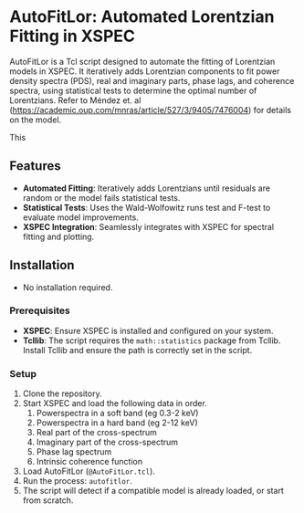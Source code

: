 # AutoFitLor: Automated Lorentzian Fitting in XSPEC

AutoFitLor is a Tcl script designed to automate the fitting of Lorentzian models in XSPEC. It iteratively adds Lorentzian components to fit power density spectra (PDS), real and imaginary parts, phase lags, and coherence spectra, using statistical tests to determine the optimal number of Lorentzians. Refer to Méndez et. al (https://academic.oup.com/mnras/article/527/3/9405/7476004) for details on the model.

This 

## Features

- **Automated Fitting**: Iteratively adds Lorentzians until residuals are random or the model fails statistical tests.
- **Statistical Tests**: Uses the Wald-Wolfowitz runs test and F-test to evaluate model improvements.
- **XSPEC Integration**: Seamlessly integrates with XSPEC for spectral fitting and plotting.

## Installation
 - No installation required.

### Prerequisites

- **XSPEC**: Ensure XSPEC is installed and configured on your system.
- **Tcllib**: The script requires the `math::statistics` package from Tcllib. Install Tcllib and ensure the path is correctly set in the script.

### Setup

1. Clone the repository.
2. Start XSPEC and load the following data in order.
      1. Powerspectra in a soft band (eg 0.3-2 keV)
      2. Powerspectra in a hard band (eg 2-12 keV)
      3. Real part of the cross-spectrum
      4. Imaginary part of the cross-spectrum
      5. Phase lag spectrum
      6. Intrinsic coherence function
3. Load AutoFitLor (`@AutoFitLor.tcl`).
4. Run the process: `autofitlor`.
5. The script will detect if a compatible model is already loaded, or start from scratch.
